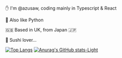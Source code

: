 ✋ I'm @azusaw, coding mainly in Typescript & React

💖 Also like Python

🇬🇧 Based in UK, from Japan 🇯🇵

🍣 Sushi lover...


[![Top Langs](https://github-readme-stats.vercel.app/api/top-langs/?username=azusaw&layout=compact)](https://github.com/anuraghazra/github-readme-stats)
[![Anurag's GitHub stats-Light](https://github-readme-stats.vercel.app/api?username=azusaw&hide_title=True#gh-light-mode-only)](https://github.com/anuraghazra/github-readme-stats#gh-light-mode-only)
